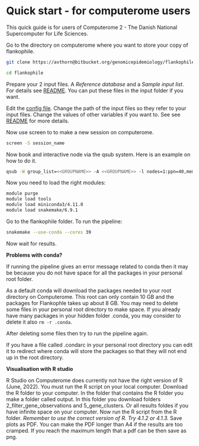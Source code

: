 # Quick start - for computerome users

This quick guide is for users of Computerome 2 - The Danish National Supercomputer for Life Sciences.

Go to the directory on computerome where you want to store your copy of flankophile.

```bash
git clone https://avthorn@bitbucket.org/genomicepidemiology/flankophile.git

cd flankophile

```

Prepare your 2 input files. A *Reference database* and a *Sample input list*. 
For details see [README](README.md). You can put these files in the input folder if you want.

Edit the [config file](config.yaml). Change the path of the input files so they refer to your input files. 
Change the values of other variables if you want to. See see [README](README.md) for more details.

Now use screen to to make a new session on computerome.

```bash
screen -S session_name

```

Now book and interactive node via the qsub system. Here is an example on how to do it.

```bash
qsub -W group_list=<<GROUPNAME>> -A <<GROUPNAME>> -l nodes=1:ppn=40,mem=20gb,walltime=14400 -I

```
Now you need to load the right modules:

```bash
module purge
module load tools  
module load miniconda3/4.11.0 
module load snakemake/6.9.1

```

Go to the flankophile folder. To run the pipeline:

```bash
snakemake --use-conda --cores 39

```

Now wait  for results.


**Problems with conda?**

If running the pipeline gives an error message related to conda then it 
may be because you do not have space for all the packages in your personal root folder.

As a default conda will download the packages needed to your root directory on Computerome. This root can only contain 10 GB and the packages for Flankophle takes up about 8 GB. You may need to delete some files in your personal root directory to make space. If you already have many packages in your hidden folder .conda, you may consider to delete it also `rm -r .conda`. 


After deleting some files then try to run the pipeline again.

If you have a file called .condarc in your personal root directory you can edit it to redirect where conda will store the packages so that they will not end up in the root directory.




**Visualisation with R studio**

R Studio on Computerome does currently not have the right version of R (June, 2022). You must run the R script on your local computer. Download the R folder to your computer. In the folder that contains the R folder you make a folder called output. In this folder you download folders 2_filter_gene_observations and 5_gene_clusters. Or all results foldes if you have infinite space on your computer. Now run the R script from the R folder. *Remember to use the correct version of R. Try 4.1.2 or 4.1.3.* Save plots as PDF. You can make the PDF longer than A4 if the results are too cramped. If you reach the maximum length that a pdf can be then save as png.
